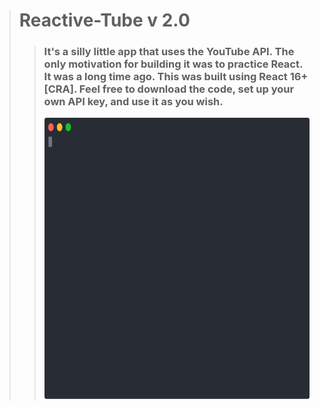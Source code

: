 > # Reactive-Tube v 2.0
>
> > ### It's a silly little app that uses the YouTube API. The only motivation for building it was to practice React. It was a long time ago. This was built using React 16+ [CRA]. Feel free to download the code, set up your own API key, and use it as you wish.
> >
> > <img src="https://github.com/BiggaHD/Reactive-Tube/blob/master/create-react-app.svg" height="450" width="600">
